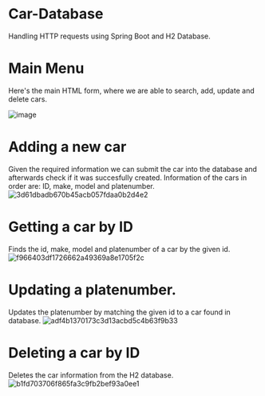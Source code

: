 # Car-Database
Handling HTTP requests using Spring Boot and H2 Database.

# Main Menu
Here's the main HTML form, where we are able to search, add, update and delete cars.

![image](https://user-images.githubusercontent.com/47556122/221501406-e9715bda-0eef-43d3-babe-22afa63dad73.png)


# Adding a new car
Given the required information we can submit the car into the database and afterwards check if it was succesfully created.
Information of the cars in order are: ID, make, model and platenumber.
![3d61dbadb670b45acb057fdaa0b2d4e2](https://user-images.githubusercontent.com/47556122/221504565-eb3b5dbf-3b5c-4df3-9265-908e94b9a561.gif)

# Getting a car by ID
Finds the id, make, model and platenumber of a car by the given id.
![f966403df1726662a49369a8e1705f2c](https://user-images.githubusercontent.com/47556122/221504464-f3e80044-d569-4b97-a77f-7a3d02627004.gif)

# Updating a platenumber.
Updates the platenumber by matching the given id to a car found in database.
![adf4b1370173c3d13acbd5c4b63f9b33](https://user-images.githubusercontent.com/47556122/221504379-3868994a-ea4c-49f2-8a9f-0a2d2b63e6e6.gif)

# Deleting a car by ID
Deletes the car information from the H2 database.
![b1fd703706f865fa3c9fb2bef93a0ee1](https://user-images.githubusercontent.com/47556122/221504322-5badc0be-e7c5-44c8-883d-3cb2393171e1.gif)
